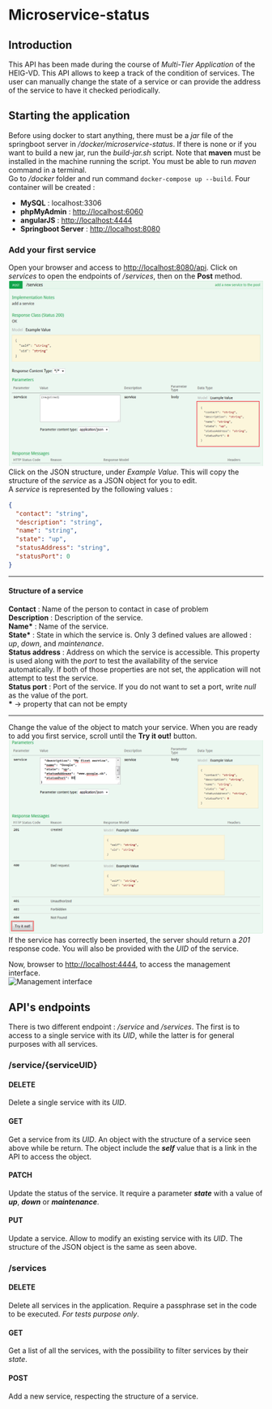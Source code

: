 # Microservice-status
## Introduction
This API has been made during the course of *Multi-Tier Application* of the HEIG-VD. This API allows to keep a track of the condition of services. The user can manually change the state of a service or can provide the address of the service to have it checked periodically.
## Starting the application
Before using docker to start anything, there must be a *jar* file of the springboot server in */docker/microservice-status*. If there is none or if you want to build a new jar, run the *build-jar.sh* script. Note that **maven** must be installed in the machine running the script. You must be able to run *maven* command in a terminal.<br>
Go to */docker* folder and run command `docker-compose up --build`. Four container will be created : 
- **MySQL** : localhost:3306
- **phpMyAdmin** : [http://localhost:6060](http://localhost:6060)
- **angularJS** : [http://localhost:4444](http://localhost:4444)
- **Springboot Server** : [http://localhost:8080](http://localhost:8080)
### Add your first service
Open your browser and access to [http://localhost:8080/api](http://localhost:8080/api).
Click on *services* to open the endpoints of */services*, then on the **Post** method. <br/>
![Post section](images/post.png)<br/>
Click on the JSON structure, under *Example Value*. This will copy the structure of the *service* as a JSON object for you to edit. <br/>
A *service* is represented by the following values :
```json
{
  "contact": "string",
  "description": "string",
  "name": "string",
  "state": "up",
  "statusAddress": "string",
  "statusPort": 0
}
```
---
#### Structure of a service
**Contact** : Name of the person to contact in case of problem <br/>
**Description** : Description of the service. <br/>
**Name\*** : Name of the service. <br/>
**State\*** : State in which the service is. Only 3 defined values are allowed : *up*, *down*, and *maintenance*.  <br/>
**Status address** : Address on which the service is accessible. This property is used along with the *port* to test the availability of the service automatically. If both of those properties are not set, the application will not attempt to test the service.<br/>
**Status port** : Port of the service. If you do not want to set a port, write *null* as the value of the port. <br/>
**\*** -> property that can not be empty<br/>

---
Change the value of the object to match your service. When you are ready to add you first service, scroll until the **Try it out!** button.<br/>
![Add your first service](images/posttryitout.png)<br/>
If the service has correctly been inserted, the server should return a *201* response code. You will also be provided with the *UID* of the service.<br>

Now, browser to [http://localhost:4444](http://localhost:4444), to access the management interface.<br/>
![Management interface](images/managementinterface.png)<br/>

## API's endpoints
There is two different endpoint : */service* and */services*. The first is to access to a single service with its *UID*, while the latter is for general purposes with all services.

### /service/{serviceUID}
#### DELETE
Delete a single service with its *UID*.
#### GET
Get a service from its *UID*.  An object with the structure of a service seen above while be return. The object include the **_self_** value that is a link in the API to access the object.
#### PATCH
Update the status of the service. It require a parameter **_state_** with a value of **_up_**, **_down_** or **_maintenance_**.
#### PUT
Update a service. Allow to modify an existing service with its *UID*. The structure of the JSON object is the same as seen above.
### /services
#### DELETE
Delete all services in the application. Require a passphrase set in the code to be executed. *For tests purpose only*.
#### GET
Get a list of all the services, with the possibility to filter services by their *state*.
#### POST
Add a new service, respecting the structure of a service.
